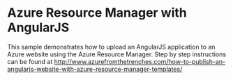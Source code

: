 # Azure Resource Manager with AngularJS

This sample demonstrates how to upload an AngularJS application to an Azure website using the Azure Resource Manager. Step by step instructions can be found at http://www.azurefromthetrenches.com/how-to-publish-an-angularjs-website-with-azure-resource-manager-templates/